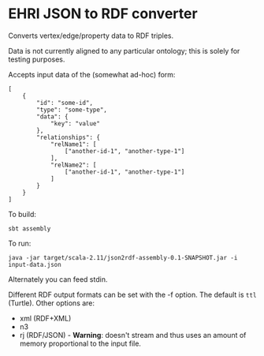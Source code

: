 EHRI JSON to RDF converter
==========================

Converts vertex/edge/property data to RDF triples.

Data is not currently aligned to any particular ontology; this is solely for testing purposes.

Accepts input data of the (somewhat ad-hoc) form:

```
[
    {
        "id": "some-id",
        "type": "some-type",
        "data": {
            "key": "value"
        },
        "relationships": {
            "relName1": [
                ["another-id-1", "another-type-1"]
            ],
            "relName2": [
                ["another-id-1", "another-type-1"]                
            ]
        }
    }
]
```

To build:

    sbt assembly
   
To run:

    java -jar target/scala-2.11/json2rdf-assembly-0.1-SNAPSHOT.jar -i input-data.json
     
Alternately you can feed stdin.
     
Different RDF output formats can be set with the -f option. The default is `ttl` (Turtle). Other options are:
      
 - xml (RDF+XML)
 - n3
 - rj (RDF/JSON) - **Warning**: doesn't stream and thus uses an amount of memory proportional to the input file.        
